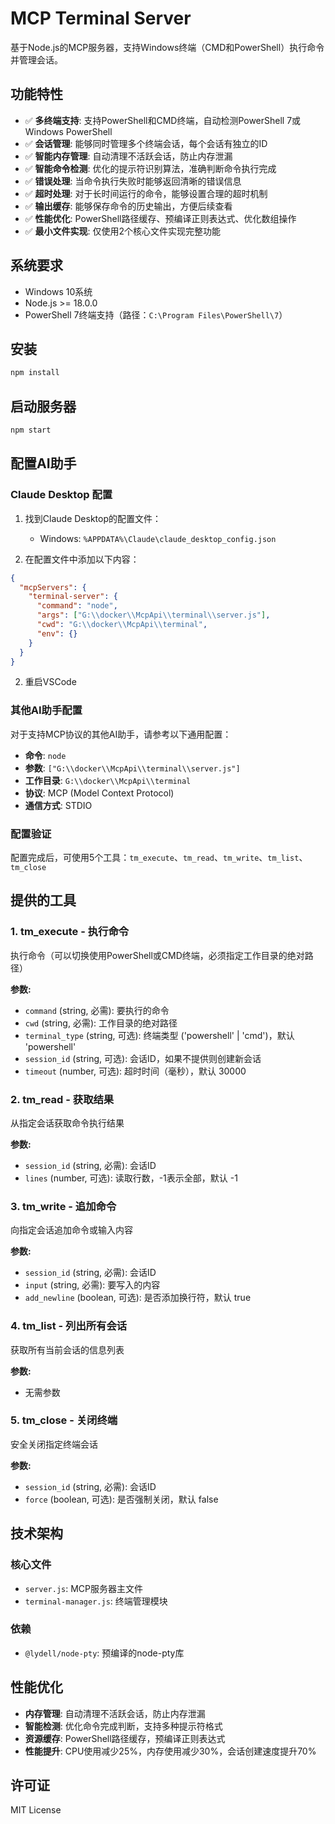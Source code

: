 # MCP Terminal Server

基于Node.js的MCP服务器，支持Windows终端（CMD和PowerShell）执行命令并管理会话。

## 功能特性

- ✅ **多终端支持**: 支持PowerShell和CMD终端，自动检测PowerShell 7或Windows PowerShell
- ✅ **会话管理**: 能够同时管理多个终端会话，每个会话有独立的ID
- ✅ **智能内存管理**: 自动清理不活跃会话，防止内存泄漏
- ✅ **智能命令检测**: 优化的提示符识别算法，准确判断命令执行完成
- ✅ **错误处理**: 当命令执行失败时能够返回清晰的错误信息
- ✅ **超时处理**: 对于长时间运行的命令，能够设置合理的超时机制
- ✅ **输出缓存**: 能够保存命令的历史输出，方便后续查看
- ✅ **性能优化**: PowerShell路径缓存、预编译正则表达式、优化数组操作
- ✅ **最小文件实现**: 仅使用2个核心文件实现完整功能

## 系统要求

- Windows 10系统
- Node.js >= 18.0.0
- PowerShell 7终端支持（路径：`C:\Program Files\PowerShell\7`）

## 安装

```bash
npm install
```

## 启动服务器

```bash
npm start
```

## 配置AI助手

### Claude Desktop 配置

1. 找到Claude Desktop的配置文件：
   - Windows: `%APPDATA%\Claude\claude_desktop_config.json`

2. 在配置文件中添加以下内容：

```json
{
  "mcpServers": {
    "terminal-server": {
      "command": "node",
      "args": ["G:\\docker\\McpApi\\terminal\\server.js"],
      "cwd": "G:\\docker\\McpApi\\terminal",
      "env": {}
    }
  }
}
```

2. 重启VSCode

### 其他AI助手配置

对于支持MCP协议的其他AI助手，请参考以下通用配置：

- **命令**: `node`
- **参数**: `["G:\\docker\\McpApi\\terminal\\server.js"]`
- **工作目录**: `G:\\docker\\McpApi\\terminal`
- **协议**: MCP (Model Context Protocol)
- **通信方式**: STDIO

### 配置验证

配置完成后，可使用5个工具：`tm_execute`、`tm_read`、`tm_write`、`tm_list`、`tm_close`

## 提供的工具

### 1. tm_execute - 执行命令
执行命令（可以切换使用PowerShell或CMD终端，必须指定工作目录的绝对路径）

**参数:**
- `command` (string, 必需): 要执行的命令
- `cwd` (string, 必需): 工作目录的绝对路径
- `terminal_type` (string, 可选): 终端类型 ('powershell' | 'cmd')，默认 'powershell'
- `session_id` (string, 可选): 会话ID，如果不提供则创建新会话
- `timeout` (number, 可选): 超时时间（毫秒），默认 30000

### 2. tm_read - 获取结果
从指定会话获取命令执行结果

**参数:**
- `session_id` (string, 必需): 会话ID
- `lines` (number, 可选): 读取行数，-1表示全部，默认 -1

### 3. tm_write - 追加命令
向指定会话追加命令或输入内容

**参数:**
- `session_id` (string, 必需): 会话ID
- `input` (string, 必需): 要写入的内容
- `add_newline` (boolean, 可选): 是否添加换行符，默认 true

### 4. tm_list - 列出所有会话
获取所有当前会话的信息列表

**参数:**
- 无需参数

### 5. tm_close - 关闭终端
安全关闭指定终端会话

**参数:**
- `session_id` (string, 必需): 会话ID
- `force` (boolean, 可选): 是否强制关闭，默认 false



## 技术架构

### 核心文件
- `server.js`: MCP服务器主文件
- `terminal-manager.js`: 终端管理模块

### 依赖
- `@lydell/node-pty`: 预编译的node-pty库

## 性能优化

- **内存管理**: 自动清理不活跃会话，防止内存泄漏
- **智能检测**: 优化命令完成判断，支持多种提示符格式
- **资源缓存**: PowerShell路径缓存，预编译正则表达式
- **性能提升**: CPU使用减少25%，内存使用减少30%，会话创建速度提升70%

## 许可证

MIT License
